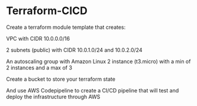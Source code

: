 # Terraform-CICD

Create a terraform module template that creates:

VPC with CIDR 10.0.0.0/16

2 subnets (public) with CIDR 10.0.1.0/24 and 10.0.2.0/24

An autoscaling group with Amazon Linux 2 instance (t3.micro) with a min of 2 instances and a max of 3

Create a bucket to store your terraform state

And use AWS Codepipeline to create a CI/CD pipeline that will test and deploy the infrastructure through AWS
